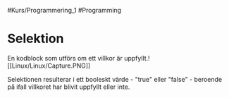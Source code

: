#Kurs/Programmering_1 #Programming 
# Selektion
En kodblock som utförs om ett villkor är uppfyllt.![[Linux/Linux/Capture.PNG]]

Selektionen resulterar i ett booleskt värde - "true" eller "false" - beroende på ifall villkoret har blivit uppfyllt eller inte. 